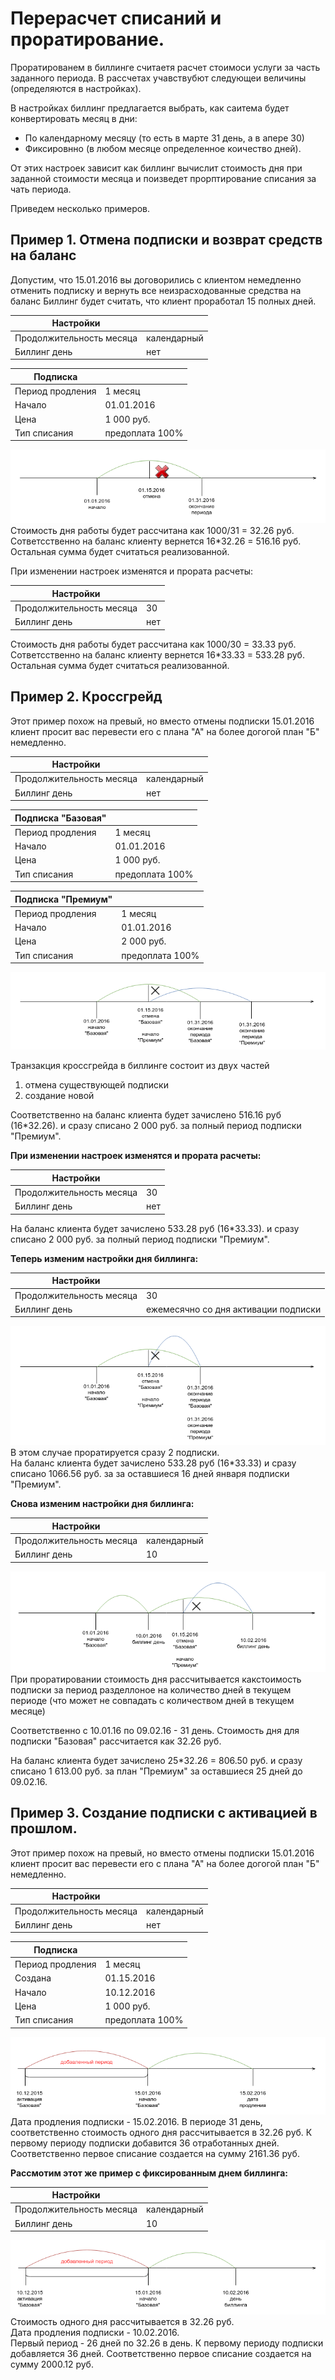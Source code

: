 # Перерасчет списаний и проратирование.
Проратированем в биллинге считаетя расчет стоимоси услуги за часть заданного периода. 
В рассчетах учавствубют следующеи величины (определяются в настройках).  

В настройках биллинг предлагается выбрать, как саитема будет конвертировать месяц в дни:
* По календарному месяцу (то есть в марте 31 день, а в апере 30)
* Фиксировнно (в любом месяце определенное коичество дней). 

От этих настроек зависит как биллинг вычислит стоимость дня при заданной стоимости месяца и поизведет прорптирование списания за чать периода.

Приведем несколько примеров. 

## Пример 1. Отмена подписки и возврат средств на баланс

Допустим, что 15.01.2016 вы договорились с клиентом немедленно отменить подписку и вернуть все неизрасходованные средства на баланс
Биллинг будет считать, что клиент проработал 15 полных дней. 

| Настройки  ||
| -- | -- |
| Продолжительность месяца| календарный |
| Биллинг день | нет |

| Подписка  ||
| -- | -- |
| Период продления | 1 месяц |
| Начало | 01.01.2016 |
| Цена | 1 000 руб. |
| Тип списания | предоплата 100% |
![](prorata-1.png)
Стоимость дня работы будет рассчитана как  1000/31 = 32.26 руб.  
Cответсственно на баланс клиенту вернется  16*32.26 = 516.16 руб.  
Остальная сумма будет считаться реализованной.

При изменении настроек изменятся и прората расчеты:

| Настройки  ||
| -- | -- |
| Продолжительность месяца| 30 |
| Биллинг день | нет |

Стоимость дня работы будет рассчитана как  1000/30 = 33.33 руб.  
Cответсственно на баланс клиенту вернется  16*33.33 =  533.28 руб.  
Остальная сумма будет считаться реализованной.

## Пример 2. Кроссгрейд
Этот пример похож на превый, но вместо отмены подписки 15.01.2016 клиент просит вас перевести его с плана "А" на более догогой план "Б" немедленно.

| Настройки  ||
| -- | -- |
| Продолжительность месяца| календарный |
| Биллинг день | нет |

| Подписка "Базовая" ||
| -- | -- |
| Период продления | 1 месяц |
| Начало | 01.01.2016 |
| Цена | 1 000 руб. |
| Тип списания | предоплата 100% |

| Подписка "Премиум" ||
| -- | -- |
| Период продления | 1 месяц |
| Начало | 01.01.2016 |
| Цена | 2 000 руб. |
| Тип списания | предоплата 100% |
![](prorata-2.png)

Транзакция кроссгрейда в биллинге состоит из двух частей 
1. отмена существующей подписки
2. создание новой

Соответственно на баланс клиента будет зачислено 516.16 руб (16*32.26). и сразу списано 2 000 руб. за полный период подписки "Премиум".

**При изменении настроек изменятся и прората расчеты:**

| Настройки  ||
| -- | -- |
| Продолжительность месяца| 30 |
| Биллинг день | нет |

На баланс клиента будет зачислено 533.28 руб (16*33.33). и сразу списано 2 000 руб. за полный период подписки "Премиум".  

**Теперь изменим настройки дня биллинга:**


| Настройки  ||
| -- | -- |
| Продолжительность месяца| 30 |
| Биллинг день | ежемесячно со дня активации подписки |
![](prorata-21.png)
В этом  случае проратируется сразу 2 подписки.  
На баланс клиента будет зачислено 533.28 руб (16*33.33) и сразу списано 1066.56 руб. за за оставшиеся 16 дней января подписки "Премиум".

**Снова изменим настройки дня биллинга:**


| Настройки  ||
| -- | -- |
| Продолжительность месяца| календарный |
| Биллинг день | 10 |
![](prorata-2-2.png)
При проратировании стоимость дня рассчитывается какстоимость подписки за период разделлоное на  количество дней в текущем периоде (что может не совпадать с количеством дней в текущем месяце)

Соответственно с 10.01.16 по 09.02.16 - 31 день. Стоимость дня для подписки "Базовая" рассчитается как 32.26 руб.  

На баланс клиента будет зачислено 25*32.26 = 806.50 руб. и сразу списано 1 613.00 руб. за план "Премиум" за оставшиеся 25 дней до 09.02.16.


## Пример 3. Создание подписки с активацией в прошлом.
Этот пример похож на превый, но вместо отмены подписки 15.01.2016 клиент просит вас перевести его с плана "А" на более догогой план "Б" немедленно.

| Настройки  ||
| -- | -- |
| Продолжительность месяца| календарный |
| Биллинг день | нет |

| Подписка ||
| -- | -- |
| Период продления | 1 месяц |
| Создана | 01.15.2016 |
| Начало | 10.12.2016 |
| Цена | 1 000 руб. |
| Тип списания | предоплата 100% |
![](prorata-3-1.png)
Дата продления подписки - 15.02.2016. В периоде 31 день, соответственно стоимость одного дня рассчитывается в 32.26 руб.
К первому периоду подписки добавится 36 отработанных дней. Соответственно первое списание создается на сумму 2161.36 руб.

**Рассмотим этот же пример с фиксированным днем биллинга:**

| Настройки  ||
| -- | -- |
| Продолжительность месяца| календарный |
| Биллинг день | 10 |
![](prorata-3-2.png)
Стоимость одного дня рассчитывается в 32.26 руб.  
Дата продления подписки - 10.02.2016.  
Первый период - 26 дней по 32.26 в день. К первому периоду подписки добавляется 36 дней. Соответственно первое списание создается на сумму 2000.12 руб.
